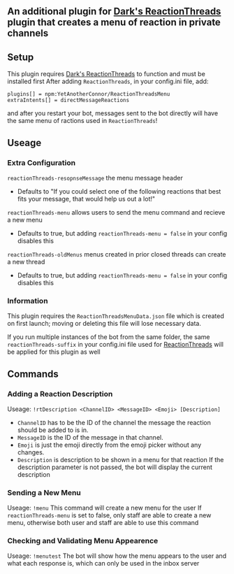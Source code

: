 ## An additional plugin for [Dark's ReactionThreads](https://github.com/MMPlugins/ReactionThreads) plugin that creates a menu of reaction in private channels

## Setup
This plugin requires [Dark's ReactionThreads](https://github.com/MMPlugins/ReactionThreads) to function and must be installed first
After adding `ReactionThreads`, in your config.ini file, add:
```
plugins[] = npm:YetAnotherConnor/ReactionThreadsMenu
extraIntents[] = directMessageReactions
```
and after you restart your bot, messages sent to the bot directly will have the same menu of ractions used in `ReactionThreads`!

## Useage
### Extra Configuration
`reactionThreads-resopnseMessage` the menu message header
- Defaults to "If you could select one of the following reactions that best fits your message, that would help us out a lot!"

`reactionThreads-menu` allows users to send the menu command and recieve a new menu
- Defaults to true, but adding `reactionThreads-menu = false` in your config disables this

`reactionThreads-oldMenus` menus created in prior closed threads can create a new thread
- Defaults to true, but adding `reactionThreads-menu = false` in your config disables this

### Information
This plugin requires the `ReactionThreadsMenuData.json` file which is created on first launch; moving or deleting this file will lose necessary data.

If you run multiple instances of the bot from the same folder, the same `reactionThreads-suffix` in your config.ini file used for [ReactionThreads](https://github.com/MMPlugins/ReactionThreads) will be applied for this plugin as well

## Commands
### Adding a Reaction Description
Useage: `!rtDescription <ChannelID> <MessageID> <Emoji> [Description]`
- `ChannelID` has to be the ID of the channel the message the reaction should be added to is in.
- `MessageID` is the ID of the message in that channel.
- `Emoji` is just the emoji directly from the emoji picker without any changes.
- `Description` is description to be shown in a menu for that reaction
If the description parameter is not passed, the bot will display the current description

### Sending a New Menu
Useage: `!menu`
This command will create a new menu for the user
If `reactionThreads-menu` is set to false, only staff are able to create a new menu, otherwise both user and staff are able to use this command

### Checking and Validating Menu Appearence
Useage: `!menutest`
The bot will show how the menu appears to the user and what each response is, which can only be used in the inbox server
